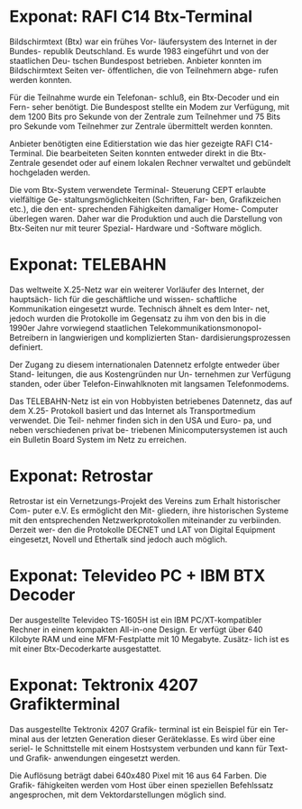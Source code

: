# Exponat: RAFI C14 Btx-Terminal

Bildschirmtext (Btx) war ein frühes Vor-
läufersystem des Internet in der Bundes-
republik Deutschland.  Es wurde 1983
eingeführt und von der staatlichen Deu-
tschen Bundespost betrieben.  Anbieter
konnten im Bildschirmtext Seiten ver-
öffentlichen, die von Teilnehmern abge-
rufen werden konnten.

Für die Teilnahme wurde ein Telefonan-
schluß, ein Btx-Decoder und ein Fern-
seher benötigt.  Die Bundespost stellte
ein Modem zur Verfügung, mit dem 1200
Bits pro Sekunde von der Zentrale zum
Teilnehmer und 75 Bits pro Sekunde vom
Teilnehmer zur Zentrale übermittelt
werden konnten.

Anbieter benötigten eine Editierstation
wie das hier gezeigte RAFI C14-Terminal.
Die bearbeiteten Seiten konnten entweder
direkt in die Btx-Zentrale gesendet oder
auf einem lokalen Rechner verwaltet und
gebündelt hochgeladen werden.

Die vom Btx-System verwendete Terminal-
Steuerung CEPT erlaubte vielfältige Ge-
staltungsmöglichkeiten (Schriften, Far-
ben, Grafikzeichen etc.), die den ent-
sprechenden Fähigkeiten damaliger Home-
Computer überlegen waren.  Daher war
die Produktion und auch die Darstellung
von Btx-Seiten nur mit teurer Spezial-
Hardware und -Software möglich.

# Exponat: TELEBAHN

Das weltweite X.25-Netz war ein weiterer
Vorläufer des Internet, der hauptsäch-
lich für die geschäftliche und wissen-
schaftliche Kommunikation eingesetzt
wurde.  Technisch ähnelt es dem Inter-
net, jedoch wurden die Protokolle im
Gegensatz zu ihm von den bis in die
1990er Jahre vorwiegend staatlichen
Telekommunikationsmonopol-Betreibern
in langwierigen und komplizierten Stan-
dardisierungsprozessen definiert.

Der Zugang zu diesem internationalen
Datennetz erfolgte entweder über Stand-
leitungen, die aus Kostengründen nur Un-
ternehmen zur Verfügung standen, oder
über Telefon-Einwahlknoten mit langsamen
Telefonmodems.

Das TELEBAHN-Netz ist ein von Hobbyisten
betriebenes Datennetz, das auf dem X.25-
Protokoll basiert und das Internet als
Transportmedium verwendet.  Die Teil-
nehmer finden sich in den USA und Euro-
pa, und neben verschiedenen privat be-
triebenen Minicomputersystemen ist auch
ein Bulletin Board System im Netz zu
erreichen.


# Exponat: Retrostar

Retrostar ist ein Vernetzungs-Projekt
des Vereins zum Erhalt historischer Com-
puter e.V.  Es ermöglicht den Mit-
gliedern, ihre historischen Systeme mit
den entsprechenden Netzwerkprotokollen
miteinander zu verbiinden.  Derzeit wer-
den die Protokolle DECNET und LAT von
Digital Equipment eingesetzt, Novell und
Ethertalk sind jedoch auch möglich.

# Exponat: Televideo PC + IBM BTX Decoder

Der ausgestellte Televideo TS-1605H ist
ein IBM PC/XT-kompatibler Rechner in
einem kompakten All-in-one Design.  Er
verfügt über 640 Kilobyte RAM und eine
MFM-Festplatte mit 10 Megabyte.  Zusätz-
lich ist es mit einer Btx-Decoderkarte
ausgestattet.

# Exponat: Tektronix 4207 Grafikterminal

Das ausgestellte Tektronix 4207 Grafik-
terminal ist ein Beispiel für ein Ter-
minal aus der letzten Generation dieser
Geräteklasse.  Es wird über eine seriel-
le Schnittstelle mit einem Hostsystem
verbunden und kann für Text- und Grafik-
anwendungen eingesetzt werden.

Die Auflösung beträgt dabei 640x480
Pixel mit 16 aus 64 Farben.  Die Grafik-
fähigkeiten werden vom Host über einen
speziellen Befehlssatz angesprochen, mit
dem Vektordarstellungen möglich sind.
